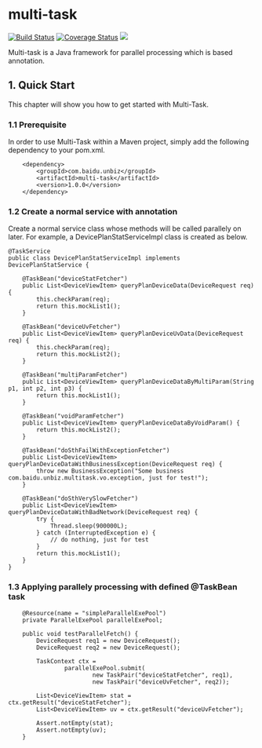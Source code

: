 # multi-task
[![Build Status](https://travis-ci.org/wangchongjie/multi-task.svg?branch=master)](https://travis-ci.org/wangchongjie/multi-task)
[![Coverage Status](https://coveralls.io/repos/github/wangchongjie/multi-task/badge.svg?branch=master)](https://coveralls.io/github/wangchongjie/multi-task?branch=master)
![](https://maven-badges.herokuapp.com/maven-central/com.baidu.unbiz/multi-task/badge.svg)

Multi-task is a Java framework for parallel processing which is based annotation.

## 1. Quick Start
This chapter will show you how to get started with Multi-Task.

### 1.1 Prerequisite

In order to use Multi-Task within a Maven project, simply add the following dependency to your pom.xml. 
```
	<dependency>
    	<groupId>com.baidu.unbiz</groupId>
    	<artifactId>multi-task</artifactId>
    	<version>1.0.0</version>
	</dependency>
```
### 1.2 Create a normal service with annotation

Create a normal service class whose methods will be called parallely on later. For example, a DevicePlanStatServiceImpl class is created as below.

```
@TaskService
public class DevicePlanStatServiceImpl implements DevicePlanStatService {
    
    @TaskBean("deviceStatFetcher")
    public List<DeviceViewItem> queryPlanDeviceData(DeviceRequest req) {
        this.checkParam(req);
        return this.mockList1();
    }

    @TaskBean("deviceUvFetcher")
    public List<DeviceViewItem> queryPlanDeviceUvData(DeviceRequest req) {
        this.checkParam(req);
        return this.mockList2();
    }
    
    @TaskBean("multiParamFetcher")
    public List<DeviceViewItem> queryPlanDeviceDataByMultiParam(String p1, int p2, int p3) {
        return this.mockList1();
    }

    @TaskBean("voidParamFetcher")
    public List<DeviceViewItem> queryPlanDeviceDataByVoidParam() {
        return this.mockList2();
    }
    
    @TaskBean("doSthFailWithExceptionFetcher")
    public List<DeviceViewItem> queryPlanDeviceDataWithBusinessException(DeviceRequest req) {
        throw new BusinessException("Some business com.baidu.unbiz.multitask.vo.exception, just for test!");
    }
    
    @TaskBean("doSthVerySlowFetcher")
    public List<DeviceViewItem> queryPlanDeviceDataWithBadNetwork(DeviceRequest req) {
        try {
            Thread.sleep(900000L);
        } catch (InterruptedException e) {
            // do nothing, just for test
        }
        return this.mockList1();
    }
}
```

### 1.3 Applying parallely processing with defined @TaskBean task

```
    @Resource(name = "simpleParallelExePool")
    private ParallelExePool parallelExePool;

    public void testParallelFetch() {
        DeviceRequest req1 = new DeviceRequest();
        DeviceRequest req2 = new DeviceRequest();

        TaskContext ctx =
                parallelExePool.submit(
                        new TaskPair("deviceStatFetcher", req1),
                        new TaskPair("deviceUvFetcher", req2));

        List<DeviceViewItem> stat = ctx.getResult("deviceStatFetcher");
        List<DeviceViewItem> uv = ctx.getResult("deviceUvFetcher");

        Assert.notEmpty(stat);
        Assert.notEmpty(uv);
    }
```
